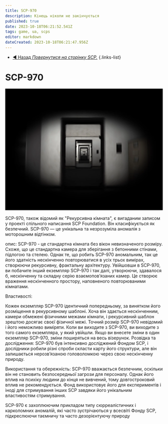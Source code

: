 ```yaml
---
title: SCP-970
description: Кінець ніколи не закінчується
published: true
date: 2023-10-18T06:21:52.541Z
tags: game, ua, scps
editor: markdown
dateCreated: 2023-10-18T06:21:47.956Z
---
```


- [:arrow_backward: Назад *Повернутися на сторінку SCP.*](/uk/game/scps#scps)
{.links-list}
# SCP-970
![970.webp](/images/roles/970.webp)

SCP-970, також відомий як "Рекурсивна кімната", є вигаданим записом у проекті спільного написання SCP Foundation. Він класифікується як безпечний. SCP-970 — це унікальна та незрозуміла аномалія з моторошним відтінком.

опис:
SCP-970 - це стандартна кімната без вікон невизначеного розміру. Схоже, що це стандартна камера для зберігання з бетонними стінами, підлогою та стелею. Однак те, що робить SCP-970 аномальним, так це його здатність нескінченно повторюватися в усіх трьох вимірах, створюючи рекурсивну, фрактальну архітектуру. Увійшовши в SCP-970, ви побачите інший екземпляр SCP-970 і так далі, утворюючи, здавалося б, нескінченну та складну серію взаємопов’язаних камер. Це створює враження нескінченного простору, наповненого повторюваними кімнатами.

Властивості:

Кожен екземпляр SCP-970 ідентичний попередньому, за винятком його розміщення в рекурсивному шаблоні.
Хоча він здається нескінченним, камери обмежені фізичними межами кімнати, і рекурсивний шаблон зрештою досягає своєї фізичної межі. Точний розмір SCP-970 невідомий і його неможливо виміряти.
Коли ви виходите з SCP-970, ви виходите з того самого екземпляра, у який увійшли.
Якщо ви внесете зміни в один екземпляр SCP-970, зміни поширяться на весь візерунок.
Розвідка та дослідження:
SCP-970 був інтенсивно досліджений Фондом SCP, і дослідники робили різні спроби скласти карту його структури, але він залишається нерозв’язаною головоломкою через свою нескінченну природу.

Використання та обережність:
SCP-970 вважається безпечним, оскільки він не становить безпосередньої загрози для персоналу. Однак його вплив на психіку людини до кінця не вивчений, тому довгостроковий вплив не рекомендується. Фонд використовує його для експериментів і іноді для стримування інших SCP завдяки його унікальним властивостям стримування.

SCP-970 є захоплюючим прикладом типу сюрреалістичних і карколомних аномалій, які часто зустрічаються у всесвіті Фонду SCP, підкреслюючи таємничу та часто дезорієнтуючу природу